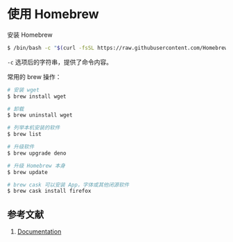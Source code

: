 # 使用 Homebrew

安装 Homebrew

```sh
$ /bin/bash -c "$(curl -fsSL https://raw.githubusercontent.com/Homebrew/install/master/install.sh)"
```

`-c` 选项后的字符串，提供了命令内容。

常用的 brew 操作：

```sh
# 安装 wget
$ brew install wget

# 卸载
$ brew uninstall wget

# 列举本机安装的软件
$ brew list

# 升级软件
$ brew upgrade deno

# 升级 Homebrew 本身
$ brew update

# brew cask 可以安装 App，字体或其他闭源软件
$ brew cask install firefox

```

## 参考文献

1. [Documentation](https://docs.brew.sh/)